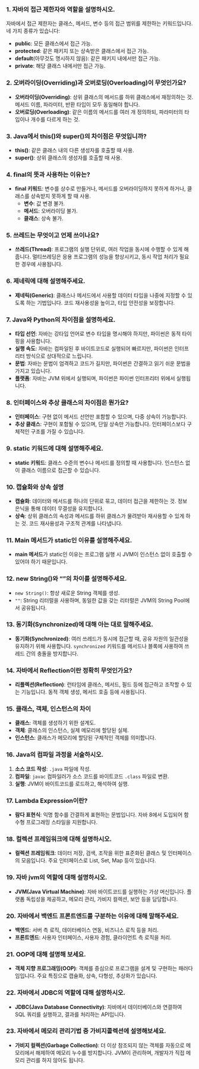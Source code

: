 ### 1. 자바의 접근 제한자와 역할을 설명하시오.

자바에서 접근 제한자는 클래스, 메서드, 변수 등의 접근 범위를 제한하는 키워드입니다. 네 가지 종류가 있습니다:

- **public**: 모든 클래스에서 접근 가능.
- **protected**: 같은 패키지 또는 상속받은 클래스에서 접근 가능.
- **default**(아무것도 명시하지 않음): 같은 패키지 내에서만 접근 가능.
- **private**: 해당 클래스 내에서만 접근 가능.

### 2. 오버라이딩(Overriding)과 오버로딩(Overloading)이 무엇인가요?

- **오버라이딩(Overriding)**: 상위 클래스의 메서드를 하위 클래스에서 재정의하는 것. 메서드 이름, 파라미터, 반환 타입이 모두 동일해야 합니다.
- **오버로딩(Overloading)**: 같은 이름의 메서드를 여러 개 정의하되, 파라미터의 타입이나 개수를 다르게 하는 것.

### 3. Java에서 this()와 super()의 차이점은 무엇입니까?

- **this()**: 같은 클래스 내의 다른 생성자를 호출할 때 사용.
- **super()**: 상위 클래스의 생성자를 호출할 때 사용.

### 4. final의 뜻과 사용하는 이유는?

- **final 키워드**: 변수를 상수로 만들거나, 메서드를 오버라이딩하지 못하게 하거나, 클래스를 상속받지 못하게 할 때 사용.
    - **변수**: 값 변경 불가.
    - **메서드**: 오버라이딩 불가.
    - **클래스**: 상속 불가.

### 5. 쓰레드는 무엇이고 언제 쓰이나요?

- **쓰레드(Thread)**: 프로그램의 실행 단위로, 여러 작업을 동시에 수행할 수 있게 해줍니다. 멀티쓰레딩은 응용 프로그램의 성능을 향상시키고, 동시 작업 처리가 필요한 경우에 사용됩니다.

### 6. 제네릭에 대해 설명해주세요.

- **제네릭(Generic)**: 클래스나 메서드에서 사용할 데이터 타입을 나중에 지정할 수 있도록 하는 기법입니다. 코드 재사용성을 높이고, 타입 안전성을 보장합니다.

### 7. Java와 Python의 차이점을 설명하세요.

- **타입 선언**: 자바는 강타입 언어로 변수 타입을 명시해야 하지만, 파이썬은 동적 타이핑을 사용합니다.
- **실행 속도**: 자바는 컴파일된 후 바이트코드로 실행되어 빠르지만, 파이썬은 인터프리터 방식으로 상대적으로 느립니다.
- **문법**: 자바는 문법이 엄격하고 코드가 길지만, 파이썬은 간결하고 읽기 쉬운 문법을 가지고 있습니다.
- **플랫폼**: 자바는 JVM 위에서 실행되며, 파이썬은 파이썬 인터프리터 위에서 실행됩니다.

### 8. 인터페이스와 추상 클래스의 차이점은 뭔가요?

- **인터페이스**: 구현 없이 메서드 선언만 포함할 수 있으며, 다중 상속이 가능합니다.
- **추상 클래스**: 구현이 포함될 수 있으며, 단일 상속만 가능합니다. 인터페이스보다 구체적인 구조를 가질 수 있습니다.

### 9. static 키워드에 대해 설명해주세요.

- **static 키워드**: 클래스 수준의 변수나 메서드를 정의할 때 사용합니다. 인스턴스 없이 클래스 이름으로 접근할 수 있습니다.

### 10. 캡슐화와 상속 설명

- **캡슐화**: 데이터와 메서드를 하나의 단위로 묶고, 데이터 접근을 제한하는 것. 정보 은닉을 통해 데이터 무결성을 유지합니다.
- **상속**: 상위 클래스의 속성과 메서드를 하위 클래스가 물려받아 재사용할 수 있게 하는 것. 코드 재사용성과 구조적 관계를 나타냅니다.

### 11. Main 메서드가 static인 이유를 설명해주세요.

- **main 메서드**가 static인 이유는 프로그램 실행 시 JVM이 인스턴스 없이 호출할 수 있어야 하기 때문입니다.

### 12. new String()와 “”의 차이를 설명해주세요.

- `new String()`: 항상 새로운 String 객체를 생성.
- `""`: String 리터럴을 사용하며, 동일한 값을 갖는 리터럴은 JVM의 String Pool에서 공유됩니다.

### 13. 동기화(Synchronized)에 대해 아는 대로 말해주세요.

- **동기화(Synchronized)**: 여러 쓰레드가 동시에 접근할 때, 공유 자원의 일관성을 유지하기 위해 사용합니다. `synchronized` 키워드를 메서드나 블록에 사용하여 쓰레드 간의 충돌을 방지합니다.

### 14. 자바에서 Reflection이란 정확히 무엇인가요?

- **리플렉션(Reflection)**: 런타임에 클래스, 메서드, 필드 등에 접근하고 조작할 수 있는 기능입니다. 동적 객체 생성, 메서드 호출 등에 사용됩니다.

### 15. 클래스, 객체, 인스턴스의 차이

- **클래스**: 객체를 생성하기 위한 설계도.
- **객체**: 클래스의 인스턴스, 실제 메모리에 할당된 실체.
- **인스턴스**: 클래스가 메모리에 할당된 구체적인 객체를 의미합니다.

### 16. Java의 컴파일 과정을 서술하시오.

1. **소스 코드 작성**: `.java` 파일에 작성.
2. **컴파일**: `javac` 컴파일러가 소스 코드를 바이트코드 `.class` 파일로 변환.
3. **실행**: JVM이 바이트코드를 로드하고, 해석하여 실행.

### 17. Lambda Expression이란?

- **람다 표현식**: 익명 함수를 간결하게 표현하는 문법입니다. 자바 8에서 도입되어 함수형 프로그래밍 스타일을 지원합니다.

### 18. 컬렉션 프레임워크에 대해 설명하시오.

- **컬렉션 프레임워크**: 데이터 저장, 검색, 조작을 위한 표준화된 클래스 및 인터페이스의 모음입니다. 주요 인터페이스로 List, Set, Map 등이 있습니다.

### 19. 자바 jvm의 역할에 대해 설명하시오.

- **JVM(Java Virtual Machine)**: 자바 바이트코드를 실행하는 가상 머신입니다. 플랫폼 독립성을 제공하고, 메모리 관리, 가비지 컬렉션, 보안 등을 담당합니다.

### 20. 자바에서 백엔드 프론트엔드를 구분하는 이유에 대해 말해주세요.

- **백엔드**: 서버 측 로직, 데이터베이스 연동, 비즈니스 로직 등을 처리.
- **프론트엔드**: 사용자 인터페이스, 사용자 경험, 클라이언트 측 로직을 처리.

### 21. OOP에 대해 설명해 보세요.

- **객체 지향 프로그래밍(OOP)**: 객체를 중심으로 프로그램을 설계 및 구현하는 패러다임입니다. 주요 특징으로 캡슐화, 상속, 다형성, 추상화가 있습니다.

### 22. 자바에서 JDBC의 역할에 대해 설명하시오.

- **JDBC(Java Database Connectivity)**: 자바에서 데이터베이스와 연결하여 SQL 쿼리를 실행하고, 결과를 처리하는 API입니다.

### 23. 자바에서 메모리 관리기법 중 가비지콜렉션에 설명해보세요.

- **가비지 컬렉션(Garbage Collection)**: 더 이상 참조되지 않는 객체를 자동으로 메모리에서 해제하여 메모리 누수를 방지합니다. JVM이 관리하며, 개발자가 직접 메모리 관리를 하지 않아도 됩니다.
